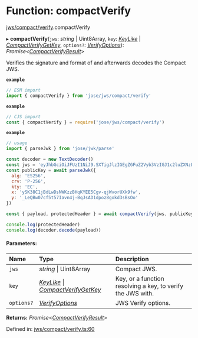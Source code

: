 # Function: compactVerify

[jws/compact/verify](../modules/jws_compact_verify.md).compactVerify

▸ **compactVerify**(`jws`: *string* \| Uint8Array, `key`: [*KeyLike*](../types/types.keylike.md) \| [*CompactVerifyGetKey*](../interfaces/jws_compact_verify.compactverifygetkey.md), `options?`: [*VerifyOptions*](../interfaces/types.verifyoptions.md)): *Promise*<[*CompactVerifyResult*](../interfaces/types.compactverifyresult.md)\>

Verifies the signature and format of and afterwards decodes the Compact JWS.

**`example`** 
```js
// ESM import
import { compactVerify } from 'jose/jws/compact/verify'
```

**`example`** 
```js
// CJS import
const { compactVerify } = require('jose/jws/compact/verify')
```

**`example`** 
```js
// usage
import { parseJwk } from 'jose/jwk/parse'

const decoder = new TextDecoder()
const jws = 'eyJhbGciOiJFUzI1NiJ9.SXTigJlzIGEgZGFuZ2Vyb3VzIGJ1c2luZXNzLCBGcm9kbywgZ29pbmcgb3V0IHlvdXIgZG9vci4.kkAs_gPPxWMI3rHuVlxHaTPfDWDoqdI8jSvuSmqV-8IHIWXg9mcAeC9ggV-45ZHRbiRJ3obUIFo1rHphPA5URg'
const publicKey = await parseJwk({
  alg: 'ES256',
  crv: 'P-256',
  kty: 'EC',
  x: 'ySK38C1jBdLwDsNWKzzBHqKYEE5Cgv-qjWvorUXk9fw',
  y: '_LeQBw07cf5t57Iavn4j-BqJsAD1dpoz8gokd3sBsOo'
})

const { payload, protectedHeader } = await compactVerify(jws, publicKey)

console.log(protectedHeader)
console.log(decoder.decode(payload))
```

#### Parameters:

Name | Type | Description |
:------ | :------ | :------ |
`jws` | *string* \| Uint8Array | Compact JWS.   |
`key` | [*KeyLike*](../types/types.keylike.md) \| [*CompactVerifyGetKey*](../interfaces/jws_compact_verify.compactverifygetkey.md) | Key, or a function resolving a key, to verify the JWS with.   |
`options?` | [*VerifyOptions*](../interfaces/types.verifyoptions.md) | JWS Verify options.    |

**Returns:** *Promise*<[*CompactVerifyResult*](../interfaces/types.compactverifyresult.md)\>

Defined in: [jws/compact/verify.ts:60](https://github.com/panva/jose/blob/v3.11.1/src/jws/compact/verify.ts#L60)
